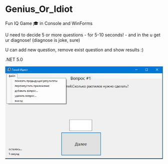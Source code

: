 # Genius_Or_Idiot
Fun IQ Game 🎓 in Console and WinForms 

U need to decide 5 or more questions - for 5-10 seconds! - and in the u get ur diagnose! (diagnose is joke, sure)

U can add new question, remove exist question and show results :)

.NET 5.0

![Image alt](https://github.com/VityaAnimato/Genius_Or_Idiot/blob/main/screenshot.jpg)
